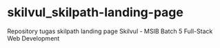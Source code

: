 # skilvul_skilpath-landing-page
Repository tugas skilpath landing page Skilvul - MSIB Batch 5 Full-Stack Web Development
